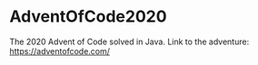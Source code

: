 # AdventOfCode2020

The 2020 Advent of Code solved in Java. Link to the adventure: https://adventofcode.com/
